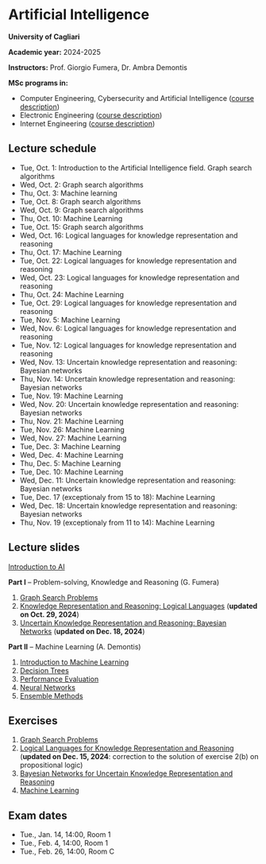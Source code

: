 # Artificial Intelligence

**University of Cagliari**

**Academic year:** 2024-2025

**Instructors:** Prof. Giorgio Fumera, Dr. Ambra Demontis

**MSc programs in:**
- Computer Engineering, Cybersecurity and Artificial Intelligence ([course description](https://unica.coursecatalogue.cineca.it/insegnamenti/2024/19989/2018/9999/10983?coorte=2024&schemaid=4854))
- Electronic Engineering ([course description](https://unica.coursecatalogue.cineca.it/insegnamenti/2024/19989/2018/1/10662?coorte=2023&schemaid=4635))
- Internet Engineering ([course description](https://unica.coursecatalogue.cineca.it/insegnamenti/2024/19989/2023/9999/10982?coorte=2024&schemaid=4849))

## Lecture schedule

- Tue, Oct. 1: Introduction to the Artificial Intelligence field. Graph search algorithms
- Wed, Oct. 2: Graph search algorithms
- Thu, Oct. 3: Machine learning
- Tue, Oct. 8: Graph search algorithms
- Wed, Oct. 9: Graph search algorithms
- Thu, Oct. 10: Machine Learning
- Tue, Oct. 15: Graph search algorithms
- Wed, Oct. 16: Logical languages for knowledge representation and reasoning
- Thu, Oct. 17: Machine Learning
- Tue, Oct. 22: Logical languages for knowledge representation and reasoning
- Wed, Oct. 23: Logical languages for knowledge representation and reasoning
- Thu, Oct. 24: Machine Learning
- Tue, Oct. 29: Logical languages for knowledge representation and reasoning
- Tue, Nov. 5: Machine Learning
- Wed, Nov. 6: Logical languages for knowledge representation and reasoning
- Tue, Nov. 12: Logical languages for knowledge representation and reasoning
- Wed, Nov. 13: Uncertain knowledge representation and reasoning: Bayesian networks
- Thu, Nov. 14: Uncertain knowledge representation and reasoning: Bayesian networks
- Tue, Nov. 19: Machine Learning
- Wed, Nov. 20: Uncertain knowledge representation and reasoning: Bayesian networks
- Thu, Nov. 21: Machine Learning
- Tue, Nov. 26: Machine Learning
- Wed, Nov. 27: Machine Learning
- Tue, Dec. 3: Machine Learning
- Wed, Dec. 4: Machine Learning
- Thu, Dec. 5: Machine Learning
- Tue, Dec. 10: Machine Learning
- Wed, Dec. 11: Uncertain knowledge representation and reasoning: Bayesian networks
- Tue, Dec. 17 (exceptionaly from 15 to 18): Machine Learning
- Wed, Dec. 18: Uncertain knowledge representation and reasoning: Bayesian networks
- Thu, Nov. 19 (exceptionaly from 11 to 14): Machine Learning

## Lecture slides

[Introduction to AI](slides/AI_Introduction.pdf)

**Part I** – Problem-solving, Knowledge and Reasoning (G. Fumera)

1. [Graph Search Problems](slides/AI_Search.pdf)
2. [Knowledge Representation and Reasoning: Logical Languages](slides/AI_KBS.pdf) (**updated on Oct. 29, 2024**)
3. [Uncertain Knowledge Representation and Reasoning: Bayesian Networks](slides/AI_BN.pdf) (**updated on Dec. 18, 2024**)

**Part II** – Machine Learning (A. Demontis)

1. [Introduction to Machine Learning](slides/AI_ML_introduction.pdf)
2. [Decision Trees](slides/AI_ML_decision_trees.pdf)
3. [Performance Evaluation](slides/AI_ML_performance_evaluation.pdf)
4. [Neural Networks](slides/AI_ML_neural_network.pdf)
5. [Ensemble Methods](slides/AI_ensembles.pdf)

## Exercises

1. [Graph Search Problems](exercises/AI_Search_Exercises.pdf)
2. [Logical Languages for Knowledge Representation and Reasoning](exercises/AI_Logic_Exercises.pdf) (**updated on Dec. 15, 2024**: correction to the solution of exercise 2(b) on propositional logic)
3. [Bayesian Networks for Uncertain Knowledge Representation and Reasoning](exercises/AI_BN_Exercises.pdf)
4. [Machine Learning](exercises/AI_Exercises_Machine_Learning.pdf)

## Exam dates
- Tue., Jan. 14, 14:00, Room 1
- Tue., Feb. 4, 14:00, Room 1
- Tue., Feb. 26, 14:00, Room C 
